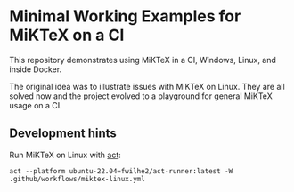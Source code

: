 # Minimal Working Examples for MiKTeX on a CI

This repository demonstrates using MiKTeX in a CI, Windows, Linux, and inside Docker.

The original idea was to illustrate issues with MiKTeX on Linux.
They are all solved now and the project evolved to a playground for general MiKTeX usage on a CI.

## Development hints

Run MiKTeX on Linux with [act](https://github.com/nektos/act):

    act --platform ubuntu-22.04=fwilhe2/act-runner:latest -W .github/workflows/miktex-linux.yml
